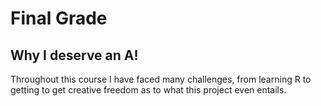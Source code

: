# Final Grade
## Why I deserve an A!

Throughout this course I have faced many challenges, from learning R to getting to get creative freedom as to what this project even entails. 
